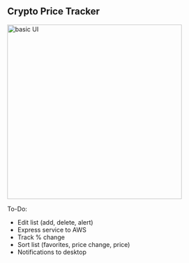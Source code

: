 ## Crypto Price Tracker

<img src='https://github.com/japeotter21/cointrack/assets/97000604/c0d42c90-fa34-4c10-a03e-df56a5e0278a' alt='basic UI' height="400" />

To-Do:
- Edit list (add, delete, alert)
- Express service to AWS
- Track % change
- Sort list (favorites, price change, price)
- Notifications to desktop
